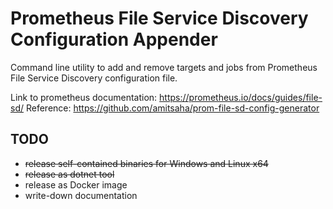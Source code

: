 # Prometheus File Service Discovery Configuration Appender
Command line utility to add and remove targets and jobs from Prometheus File Service Discovery configuration file.


Link to prometheus documentation: https://prometheus.io/docs/guides/file-sd/
Reference: https://github.com/amitsaha/prom-file-sd-config-generator

## TODO
- ~~release self-contained binaries for Windows and Linux x64~~
- ~~release as dotnet tool~~
- release as Docker image
- write-down documentation